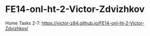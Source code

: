 # FE14-onl-ht-2-Victor-Zdvizhkov
Home Tasks 2-7:
https://victor-z84.github.io/FE14-onl-ht-2-Victor-Zdvizhkov/
